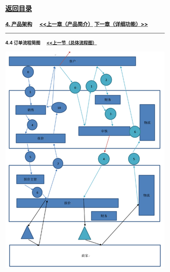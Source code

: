 

## [返回目录](../../readme.md)  

### [4. 产品架构](../4_Structure.md)  &nbsp;&nbsp;&nbsp;&nbsp; [<<上一章（产品简介）](../3_Description.md) [下一章（详细功能）>>](../5_Function.md)
---
#### 4.4 订单流程简图 &nbsp;&nbsp;&nbsp;&nbsp; [<<上一节（总体流程图）](./3.md)
  ![订单流程简图](../4_Img/4.jpg)
